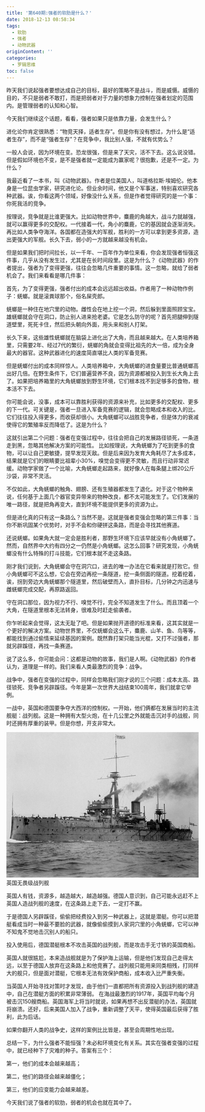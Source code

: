 ```yaml
---
title: '第640期:强者的软肋是什么？'
date: 2018-12-13 08:58:34
tags:
  - 软肋
  - 强者
  - 动物武器
originContent: ''
categories:
  - 罗辑思维
toc: false
---
```

昨天我们说起强者要想达成自己的目标，最好的策略不是战斗，而是威慑。威慑的目的，不只是弱者不敢打，而是把弱者对于力量的想象力控制在强者划定的范围内。是管理弱者的认知和心智。

今天我们继续这个话题，看看，强者如果只是依靠力量，会发生什么？

进化论你肯定很熟悉：“物竞天择，适者生存”。但是你有没有想过，为什么是“适者生存”，而不是“强者生存”？在竞争中，我比别人强，不就有优势么？<escape><!-- more --></escape>

一般人会说，因为环境在变。恐龙很强，但是来了天灾，活不下去。这么说没错。但是假如环境也不变，是不是强者就一定能成为赢家呢？很抱歉，还是不一定。为什么？

我最近看了一本书，叫《动物武器》。作者是位美国人，叫道格拉斯·埃姆伦。他本身是一位昆虫学家，研究进化论。但业余时间，他又是个军事迷，特别喜欢研究各种武器。诶，你看这两个领域，好像没什么关系，但是作者觉得研究的是一个事：你死我活的竞争。

按理说，竞争就是比谁更强大。比如动物世界中，麋鹿的角越大，战斗力就越强，就可以赢得更多的交配权。一代接着一代，角小的麋鹿，它的基因就会逐渐消失。再比如人类争夺海洋。各国都在造强大的军舰，胜利的一方可以拿到更多资源，造出更强大的军舰。长久下去，弱小的一方就越来越没有机会。

但是如果我们把时间拉长，以一千年、一百年作为单位来看，你会发现强者恒强这件事，几乎从没有发生过，尤其是在长时间段里。这是为什么？《动物武器》的作者提出，强者为了变得更强，往往会忽略几件重要的事情。这一忽略，就给了弱者机会了。我们来看看是哪几件事：

首先，为了变得更强，强者付出的成本会远远超出收益。作者用了一种动物作例子：蜣螂。就是滚粪球那个，俗名屎壳郎。

蜣螂是一种住在地穴里的动物。雌性会在地上挖一个洞，然后躲到里面照顾宝宝。雄蜣螂就会守在洞口，防止别人进来抢老婆。它是怎么防守的呢？首先把腿伸到隧道壁里，死死卡住，然后把头朝向外面，用头来和别人打架。

长久下来，这些雄性蜣螂就在脑袋上进化出了大角，而且越来越大。在人类培养箱里，只需要2年、经过7代的繁衍，蜣螂的角就会变得比祖先的大一倍，成为全身最大的器官。这种武器进化的速度简直堪比人类的军备竞赛。

但是蜣螂付出的成本同样惊人。人类培养箱中，大角蜣螂的进食量要比普通蜣螂高出好几倍。在野生条件下，它们普遍营养不良，因为资源都被投入到生长大角上去了。如果把培养箱里的大角蜣螂放到野生环境，它们根本找不到足够多的食物，根本活不下去。

你可能会说，没事，成本可以靠胜利获得的资源来补充，比如更多的交配权、更多的下一代。可关键是，强者一旦进入军备竞赛的逻辑，就会忽略成本和收入的比。它们往往投入得更多，而收获却很小。大角蜣螂可以战胜竞争者，但是体力的衰减使得它的繁殖率反而降低了。这是为什么？

这就引出第二个问题：强者在变强过程中，往往会把自己的发展路径锁死，一条道走到黑，忽略其他解决方案的可能性。
比如按理说，大角蜣螂为了吃到更多的食物，可以让自己更敏捷，提早发现天敌。但是后来因为发育大角耗尽了太多成本，结果就是它们的眼睛要比祖辈小30%，嗅觉会变得更不灵敏，而且行动非常迟缓。动物学家做了一个比喻，大角蜣螂走起路来，就好像人在每条腿上绑20公斤沙袋，非常不灵活。

不仅如此，大角蜣螂的触角、翅膀、还有生殖器都发生了退化。对于这个物种来说，任何基于上面几个器官变异带来的物种改良，都不太可能发生了。它们发展的唯一路径，就是把角再变大，直到环境不能提供更多的资源为止。

但是进化真的只有这一条路么？当然不是。这就是强者变强会忽略的第三件事：当你不断巩固某个优势时，对手不会和你硬拼这条路，而是会寻找其他赛道。

还说蜣螂。如果角大就一定会是胜利者，那野生环境下应该早就没有小角蜣螂了。然而，自然界中大约有四分之一仍然是小角蜣螂。这怎么回事？研究发现，小角蜣螂没有什么特殊的打斗技能，它们根本就不走这条路。

刚才我们说到，大角蜣螂会守在洞穴口，进去的唯一办法在它看来就是打败它。但小角蜣螂可不这么想，它会在旁边再挖一条隧道，挖一条侧面的隧道。挖着挖着，诶，拐到旁边大角蜣螂那个隧道里，然后破壁而入，直扑目标，几分钟之内迅速与雌蜣螂完成交配，再原路返回。

守在洞口那位，因为视力不行、嗅觉不行，完全不知道发生了什么。而且顶着一个大角，在隧道里根本无法转身，很难及时赶走偷袭者。

你乍听起来会觉得，这太无耻了吧。但是如果抛开道德的标准来看，这其实就是一个更好的解决方案。动物世界里，不仅蜣螂会这么干，麋鹿、山羊、鱼、鸟等等，都能找到通过偷情来延续基因的案例。既然靠打架只能当光棍，又打不过强者，那就另辟蹊径，再找一条赛道。

说了这么多，你可能会问：这都是动物的故事，我们是人啊。《动物武器》的作者认为，道理是一样的。我们来看人类最激烈的竞争：战争。

战争中，强者在变强的过程中，同样会忽略我们刚才说的三个问题：成本太高、路径锁死、竞争者另辟蹊径。今年是第一次世界大战结束100周年，我们就拿它举例。

一战中，英国和德国要争夺大西洋的控制权。一开始，他们俩都在发展当时的主流舰艇：战列舰。这是一种拥有大型火炮，在十几公里之外就能击沉对手的战舰，同时还拥有厚重的装甲。但是你想，开支非常大。

![英国无畏级战列舰](第640期-强者的软肋是什么？/20181213085901.jpg)
英国无畏级战列舰

英国人有钱，资源多，越造越大，越造越强。德国人意识到，自己可能永远赶不上英国人造战列舰的速度，在这条路上走下去，一定打不赢。

于是德国人另辟蹊径，偷偷把经费投入到另一种武器上，这就是潜艇。你可以把潜艇看成当时一种最不要脸的武器，就像偷偷摸到人家洞穴里的小角蜣螂，它可以神不知鬼不觉地击沉别人的船只。

投入使用后，德国潜艇根本不攻击英国的战列舰，而是攻击手无寸铁的英国商船。

英国人就很尴尬，本来造战舰就是为了保护海上运输，但是他们发现自己走得太远，以至于德国人放弃在这条路上和他竞赛了。战列舰只能用来同类相残，打同样大的舰只，但是面对潜艇，它根本无法有效保护商船，成本收入比严重失衡。

当英国人开始寻找对策时才发现，由于他们一直都把所有资源投入到战列舰的建造中，自己在潜艇方面的积累非常薄弱。
在海战最激烈的1917年，英国平均每个月被击沉150艘商船。英国海军上将当时就说，如果再想不出反潜艇的办法，英国就将崩溃。还好，后来美国人加入了战争，重新调整了天平，使得英国最后获得了胜利，此为后话。

如果你翻开人类的战争史，这样的案例比比皆是，甚至会周期性地出现。

总结一下，为什么强者不能恒强？未必和环境变化有关系。其实在强者变强的过程中，就已经种下了灾难的种子。答案有三个：

第一，他们的成本会越来越高；

第二，他们的路径会越来越僵化；

第三，他们的应变能力会越来越差。

今天我们说了强者的软肋，弱者的机会也就在其中了。